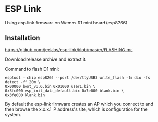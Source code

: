 # ESP Link

Using esp-link firmware on Wemos D1 mini board (esp8266).

## Installation

https://github.com/jeelabs/esp-link/blob/master/FLASHING.md

Download release archive and extract it.

Command to flash D1 mini:

    esptool --chip esp8266 --port /dev/ttyUSB3 write_flash -fm dio -fs detect -ff 20m \
    0x00000 boot_v1.6.bin 0x01000 user1.bin \
    0x3fc000 esp_init_data_default.bin 0x7e000 blank.bin \
    0x3fe000 blank.bin 


By default the esp-link firmware creates an AP which you connect to and then browse the x.x.x.1 IP address's site, which is configuration for the system.